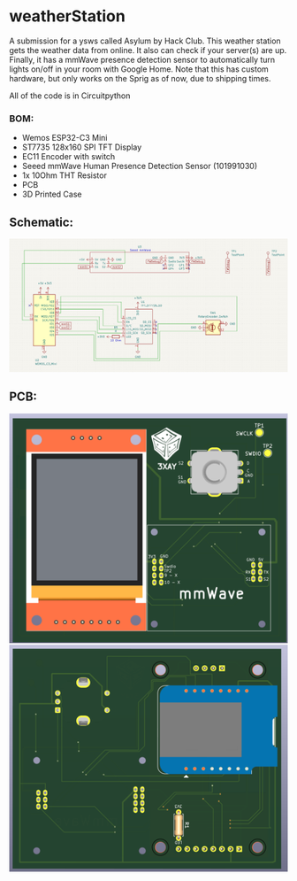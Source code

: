 # weatherStation

A submission for a ysws called Asylum by Hack Club.
This weather station gets the weather data from online.
It also can check if your server(s) are up.
Finally, it has a mmWave presence detection sensor to automatically turn lights on/off in your room with Google Home.
Note that this has custom hardware, but only works on the Sprig as of now, due to shipping times.

All of the code is in Circuitpython

### BOM:
- Wemos ESP32-C3 Mini
- ST7735 128x160 SPI TFT Display
- EC11 Encoder with switch
- Seeed mmWave Human Presence Detection Sensor (101991030)
- 1x 10Ohm THT Resistor
- PCB
- 3D Printed Case

## Schematic:
![schematic](https://github.com/3XAY/weatherStation/blob/276ec20c3dd601ceb6335f3d4acf9b7bec386028/Screenshots/schematic.png?raw=true)

## PCB:
![PCB Front](https://github.com/3XAY/weatherStation/blob/276ec20c3dd601ceb6335f3d4acf9b7bec386028/Screenshots/pcbFront.png?raw=true)
![PCB Back](https://github.com/3XAY/weatherStation/blob/276ec20c3dd601ceb6335f3d4acf9b7bec386028/Screenshots/pcbBack.png?raw=true)
